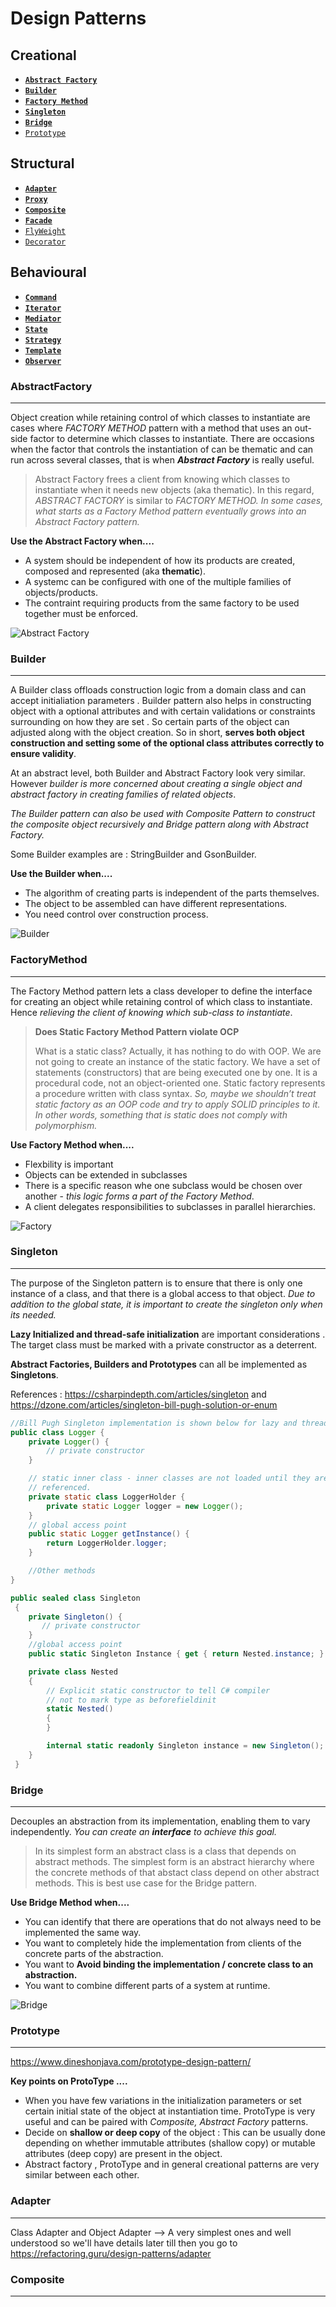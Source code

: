 # Design Patterns

## Creational 
* __[`Abstract Factory`](#AbstractFactory)__
*  __[`Builder`](#Builder)__
*  __[`Factory Method`](#FactoryMethod)__
*  __[`Singleton`](#Singleton)__
*  __[`Bridge`](#Bridge)__
*  [`Prototype`](#ProtoType)


## Structural
*  __[`Adapter`](#Adapter)__
*  __[`Proxy`](#Proxy)__
*  __[`Composite`](#Composite)__
*  __[`Facade`](#Facade)__
* [`FlyWeight`](#Flyweight)
* [`Decorator`](#Decorator)

## Behavioural
* __[`Command`](#Command)__
* __[`Iterator`](#Iterator)__
* __[`Mediator`](#Mediator)__
* __[`State`](#State)__
* __[`Strategy`](#Strategy)__
* __[`Template`](#Template)__
* __[`Observer`](#Observer)__


### AbstractFactory 
---

Object creation while retaining control of which classes to instantiate are cases where _FACTORY METHOD_ pattern with a method that uses an out-side factor to determine which classes to instantiate. There are occasions when the factor that controls the instantiation of can be thematic and can run across several classes, that is when _**Abstract Factory**_ is really useful.

> Abstract Factory frees a client from knowing which classes to instantiate when it needs new objects (aka thematic). In this regard, _ABSTRACT FACTORY_ is similar to _FACTORY METHOD. In some cases, what starts as a Factory Method pattern eventually grows into an Abstract Factory pattern._

__Use the Abstract Factory when....__
* A system should be independent of how its products are created, composed and represented (aka __thematic__). 
* A systemc can be configured with one of the multiple families of objects/products.
* The contraint requiring products from the same factory to be used together must be enforced. 

![Abstract Factory](./abstractfactory.png)

### Builder
---

A Builder class offloads construction logic from a domain class and can accept initialiation parameters . Builder pattern also helps in constructing object with a optional attributes and with certain validations or constraints surrounding on how they are set . So certain parts of the object can adjusted along with the object creation. So in short, __serves both object construction and setting some of the optional class attributes correctly to ensure validity__. 

At an abstract level, both Builder and Abstract Factory look very similar. However _builder is more concerned about creating a single object and abstract factory in creating families of related objects_.

_The Builder pattern can also be used with Composite Pattern to construct the composite object recursively and Bridge pattern along with Abstract Factory._

Some Builder examples are : StringBuilder and GsonBuilder.

__Use the Builder when....__
* The algorithm of creating parts is independent of the parts themselves.
* The object to be assembled can have different representations.
* You need control over construction process. 


![Builder](./builder.png)

### FactoryMethod
---
The Factory Method pattern lets a class developer to define the interface for creating an object while retaining control of which class to instantiate.
Hence _relieving the client of knowing which sub-class to instantiate_.

> **Does Static Factory Method Pattern violate OCP**
>
>What is a static class? Actually, it has nothing to do with OOP. We are not going to create an instance of the static factory. We have a set of statements (constructors) that are being executed one by one. It is a procedural code, not an object-oriented one. Static factory represents a procedure written with class syntax. _So, maybe we shouldn’t treat static factory as an OOP code and try to apply SOLID principles to it. In other words, something that is static does not comply with polymorphism._

__Use Factory Method when....__
* Flexbility is important
* Objects can be extended in subclasses
* There is a specific reason whe one subclass would be chosen over another - _this logic forms a part of the Factory Method_.
* A client delegates responsibilities to subclasses in parallel hierarchies. 

![Factory](./factory.png)

### Singleton
---
The purpose of the Singleton pattern is to ensure that there is only one instance of a class, and that there is a global access to that object. _Due to addition to the global state, it is important to create the singleton only when its needed._

__Lazy Initialized and thread-safe initialization__ are important considerations . The target class must be marked with a private constructor as a deterrent.

__Abstract Factories, Builders and Prototypes__ can all be implemented as __Singletons__.

References : https://csharpindepth.com/articles/singleton and https://dzone.com/articles/singleton-bill-pugh-solution-or-enum

```java
//Bill Pugh Singleton implementation is shown below for lazy and thread-safe init.
public class Logger {
    private Logger() {
        // private constructor
    }

    // static inner class - inner classes are not loaded until they are
    // referenced.
    private static class LoggerHolder {
        private static Logger logger = new Logger();
    }
    // global access point
    public static Logger getInstance() {
        return LoggerHolder.logger;
    }

    //Other methods
}
```

```c#
public sealed class Singleton
 {
    private Singleton() {
       // private constructor
    }
    //global access point
    public static Singleton Instance { get { return Nested.instance; } }

    private class Nested
    {
        // Explicit static constructor to tell C# compiler
        // not to mark type as beforefieldinit
        static Nested()
        {
        }

        internal static readonly Singleton instance = new Singleton();
    }
 }
```

### Bridge 
---
Decouples an abstraction from its implementation, enabling them to vary independently. _You can create an  **interface** to achieve this goal._

> In its simplest form an abstract class is a class that depends on abstract methods. The simplest form is an abstract hierarchy where the concrete methods of that abstact class depend on other abstract methods. This is best use case for the Bridge pattern.

__Use Bridge Method when....__
* You can identify that there are operations that do not always need to be implemented the same way.
* You want to completely hide the implementation from clients of the concrete parts of the abstraction. 
* You want to __Avoid binding the implementation / concrete class to an abstraction.__
* You want to combine different parts of a system at runtime. 

![Bridge](./bridge.png)


### Prototype
---
https://www.dineshonjava.com/prototype-design-pattern/

__Key points on ProtoType ....__
* When you have few variations in the initialization parameters or set certain initial state of the object at instantiation time. ProtoType is very useful and can be paired with _Composite, Abstract Factory_ patterns. 
* Decide on __shallow or deep copy__ of the object : This can be usually done depending on whether immutable attributes (shallow copy) or mutable attributes (deep copy) are present in the object. 
* Abstract factory , ProtoType and in general creational patterns are very similar between each other.

### Adapter 
---
Class Adapter and Object Adapter --> A very simplest ones and well understood so we'll have details later till then you go to https://refactoring.guru/design-patterns/adapter

### Composite
---
